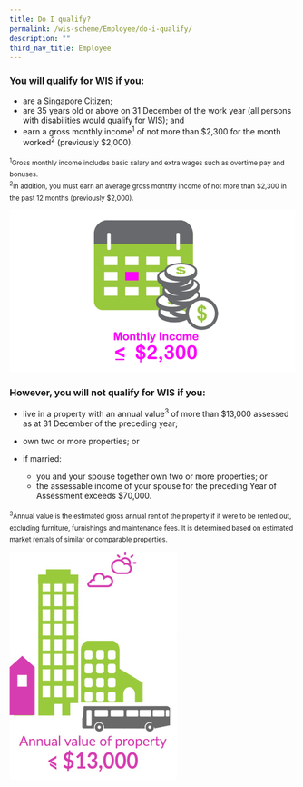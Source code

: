 ```yaml
---
title: Do I qualify?
permalink: /wis-scheme/Employee/do-i-qualify/
description: ""
third_nav_title: Employee
---
```

### You will qualify for WIS if you:
* are a Singapore Citizen;
* are 35 years old or above on 31 December of the work year (all persons with disabilities would qualify for WIS); and
* earn a gross monthly income<sup>1</sup> of not more than $2,300 for the month worked<sup>2</sup> (previously $2,000).

<sub><sup>1</sup>Gross monthly income includes basic salary and extra wages such as overtime pay and bonuses.<br>
<sup>2</sup>In addition, you must earn an average gross monthly income of not more than $2,300 in the past 12 months (previously $2,000).</sub>

![monthly income](/images/WIS2.png)

### However, you will **not** qualify for WIS if you:
* live in a property with an annual value<sup>3</sup> of more than $13,000 assessed as at 31 December of the preceding year;

* own two or more properties; or

 * if married: 
   * you and your spouse together own two or more properties; or 
   * the assessable income of your spouse for the preceding Year of Assessment exceeds $70,000.

<sub><sup>3</sup>Annual value is the estimated gross annual rent of the property if it were to be rented out, excluding furniture, furnishings and maintenance fees. It is determined based on estimated market rentals of similar or comparable properties.</sub>

![](/images/WIS3.png)